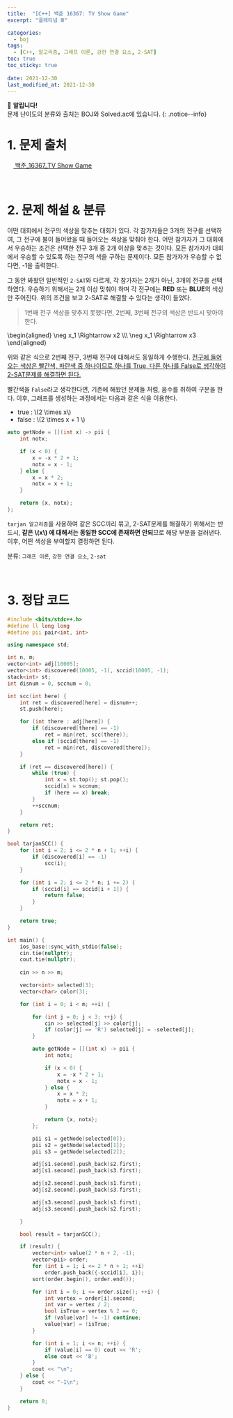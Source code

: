 ```yaml
---
title:  "[C++] 백준 16367: TV Show Game"
excerpt: "플래티넘 Ⅲ"

categories:
  - boj
tags:
  - [C++, 알고리즘, 그래프 이론, 강한 연결 요소, 2-SAT]
toc: true
toc_sticky: true
 
date: 2021-12-30
last_modified_at: 2021-12-30
---
```

📌 **알립니다!**<br>
문제 난이도의 분류와 출처는 BOJ와 Solved.ac에 있습니다.
{: .notice--info}

# 1. 문제 출처
[<img src="https://static.solved.ac/tier_small/18.svg" style="width: 1em"> 백준_16367_TV Show Game](https://www.acmicpc.net/problem/16367)

<br>

# 2. 문제 해설 & 분류
어떤 대회에서 전구의 색상을 맞추는 대회가 있다. 각 참가자들은 3개의 전구를 선택하여, 그 전구에 불이 들어왔을 때 들어오는 색상을 맞춰야 한다. 어떤 참가자가 그 대회에서 우승하는 조건은 선택한 전구 3개 중 2개 이상을 맞추는 것이다. 모든 참가자가 대회에서 우승할 수 있도록 하는 전구의 색을 구하는 문제이다. 모든 참가자가 우승할 수 없다면, -1을 출력한다.

그 동안 봐왔던 일반적인 `2-SAT`와 다르게, 각 참가자는 2개가 아닌, 3개의 전구를 선택하였다. 우승하기 위해서는 2개 이상 맞춰야 하며 각 전구에는 **RED** 또는 **BLUE**의 색상만 주어진다. 위의 조건을 보고 2-SAT로 해결할 수 있다는 생각이 들었다.

> 1번째 전구 색상을 맞추지 못했다면, 2번째, 3번째 전구의 색상은 반드시 맞아야한다.

\begin{aligned}
    \neg x_1 \Rightarrow x2 \\\\\\
    \neg x_1 \Rightarrow x3
\end{aligned}

위와 같은 식으로 2번째 전구, 3번째 전구에 대해서도 동일하게 수행한다. <u>전구에 들어오는 색상은 빨간색, 파란색 중 하나이므로 하나를 True, 다른 하나를 False로 생각하여 2-SAT문제를 해결하면 된다.</u>

빨간색을 `False`라고 생각한다면, 기존에 해왔던 문제들 처럼, 음수를 취하여 구분을 한다. 이후, 그래프를 생성하는 과정에서는 다음과 같은 식을 이용한다. 

- true : \\(2 \times x\\)
- false : \\(2 \times x + 1 \\)

```cpp
auto getNode = [](int x) -> pii {
    int notx;

    if (x < 0) {
        x = -x * 2 + 1;
        notx = x - 1;
    } else {
        x = x * 2;
        notx = x + 1;
    }

    return {x, notx};
};
```

`tarjan 알고리즘`을 사용하여 같은 SCC끼리 묶고, 2-SAT문제를 해결하기 위해서는 반드시, **같은 \\(x\\) 에 대해서는 동일한 SCC에 존재하면 안되**므로 해당 부분을 걸러낸다. 이후, 어떤 색상을 부여할지 결정하면 된다.

분류: `그래프 이론`, `강한 연결 요소`, `2-sat`

<br>

# 3. 정답 코드

~~~cpp
#include <bits/stdc++.h>
#define ll long long
#define pii pair<int, int>

using namespace std;

int n, m;
vector<int> adj[10005];
vector<int> discovered(10005, -1), sccid(10005, -1);
stack<int> st;
int disnum = 0, sccnum = 0;

int scc(int here) {
    int ret = discovered[here] = disnum++;
    st.push(here);

    for (int there : adj[here]) {
        if (discovered[there] == -1)
            ret = min(ret, scc(there));
        else if (sccid[there] == -1)
            ret = min(ret, discovered[there]);
    }

    if (ret == discovered[here]) {
        while (true) {
            int x = st.top(); st.pop();
            sccid[x] = sccnum;
            if (here == x) break;
        }
        ++sccnum;
    }

    return ret;
}

bool tarjanSCC() {
    for (int i = 2; i <= 2 * n + 1; ++i) {
        if (discovered[i] == -1) 
            scc(i);
    }

    for (int i = 2; i <= 2 * n; i += 2) {
        if (sccid[i] == sccid[i + 1]) {
            return false;
        }
    }

    return true;
}

int main() {
    ios_base::sync_with_stdio(false);
    cin.tie(nullptr);
    cout.tie(nullptr);
    
    cin >> n >> m;

    vector<int> selected(3);
    vector<char> color(3);

    for (int i = 0; i < m; ++i) {

        for (int j = 0; j < 3; ++j) {
            cin >> selected[j] >> color[j];
            if (color[j] == 'R') selected[j] = -selected[j];
        }

        auto getNode = [](int x) -> pii {
            int notx;

            if (x < 0) {
                x = -x * 2 + 1;
                notx = x - 1;
            } else {
                x = x * 2;
                notx = x + 1;
            }

            return {x, notx};
        };

        pii s1 = getNode(selected[0]);
        pii s2 = getNode(selected[1]);
        pii s3 = getNode(selected[2]);

        adj[s1.second].push_back(s2.first);
        adj[s1.second].push_back(s3.first);

        adj[s2.second].push_back(s1.first);
        adj[s2.second].push_back(s3.first);

        adj[s3.second].push_back(s1.first);
        adj[s3.second].push_back(s2.first);

    }

    bool result = tarjanSCC();

    if (result) {
        vector<int> value(2 * n + 2, -1);
        vector<pii> order;
        for (int i = 1; i <= 2 * n + 1; ++i)
            order.push_back({-sccid[i], i});
        sort(order.begin(), order.end());

        for (int i = 0; i <= order.size(); ++i) {
            int vertex = order[i].second;
            int var = vertex / 2;
            bool isTrue = vertex % 2 == 0;
            if (value[var] != -1) continue;
            value[var] = !isTrue;
        }

        for (int i = 1; i <= n; ++i) {
            if (value[i] == 0) cout << 'R';
            else cout << 'B';
        }
        cout << "\n";
    } else {
        cout << "-1\n";
    }

    return 0;
}
~~~